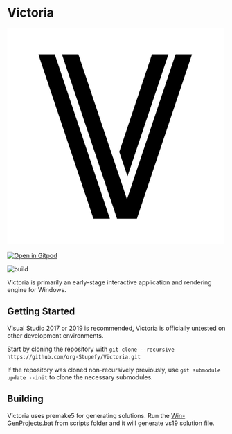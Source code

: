 # Victoria

![Victoria](/Resources/Branding/Victoria-500.png?raw=true "Victoria")

[![Open in Gitpod](https://gitpod.io/button/open-in-gitpod.svg)](https://gitpod.io/#https://github.com/org-Stupefy/Victoria)

![build](https://github.com/org-Stupefy/Victoria/workflows/build/badge.svg)

Victoria is primarily an early-stage interactive application and rendering engine for Windows.

## Getting Started

Visual Studio 2017 or 2019 is recommended, Victoria is officially untested on other development environments.

Start by cloning the repository with `git clone --recursive https://github.com/org-Stupefy/Victoria.git`

If the repository was cloned non-recursively previously, use `git submodule update --init` to clone the necessary submodules.

## Building

Victoria uses premake5 for generating solutions. Run the [Win-GenProjects.bat](scripts/Win-GenProjects.bat) from scripts folder and it will generate vs19 solution file.

<!-- You can view the project status here [Status](/Resources/Branding/results.md) -->

